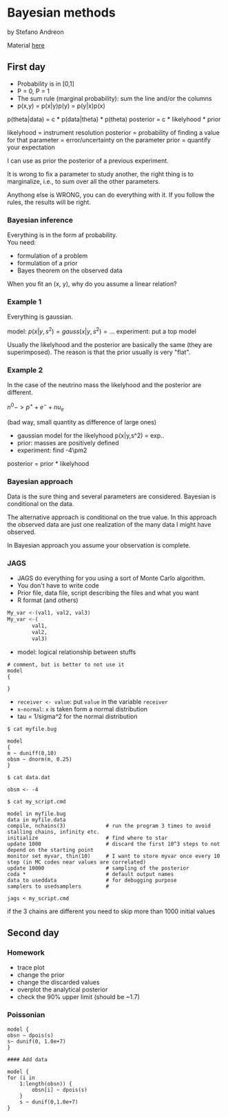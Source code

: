 # Bayesian methods

by Stefano Andreon

Material [here](http://www.brera.mi.astro.it/~andreon/) 

## First day

* Probability is in  [0,1]
* P = 0, P = 1
* The sum rule (marginal probability): sum the line and/or the columns
* p(x,y) = p(x|y)p(y) = p(y|x)p(x)

p(theta|data) = c * p(data|theta) * p(theta)
posterior = c * likelyhood * prior

likelyhood = instrument resolution
posterior = probability of finding a value for that parameter = error/uncertainty on the parameter
prior = quantify your expectation

I can use as prior the posterior of a previous experiment.

It is wrong to fix a parameter to study another, the right thing is to marginalize, 
i.e., to sum over all the other parameters.

Anythong else is WRONG, you can do everything with it. 
If you follow the rules, the results will be right.

### Bayesian inference

Everything is in the form af probability.  
You need:

* formulation of a problem
* formulation of a prior
* Bayes theorem on the observed data

When you fit an (x, y), why do you assume a linear relation?

### Example 1

Everything is gaussian.  

model: $p(x|y,s^2) = gauss(x|y,s^2) = ...$
experiment: put a top model

Usually the likelyhood and the posterior are basically the same (they are superimposed).
The reason is that the prior usually is very "flat".

### Example 2

In the case of the neutrino mass the likelyhood and the posterior are different.

$n^0 -> p^+ + e^- + nu_e$

(bad way, small quantity as difference of large ones)

* gaussian model for the likelyhood p(x|y,s^2) = exp..
* prior: masses are positively defined
* experiment: find -4\pm2

posterior = prior * likelyhood

### Bayesian approach

Data is the sure thing and several parameters are considered.
Bayesian is conditional on the data.

The alternative approach is conditional on the true value.
In this approach the observed data are just one realization of the many 
data I might have observed.

In Bayesian approach you assume your observation is complete.

### JAGS

* JAGS do everything for you using a sort of Monte Carlo algorithm.
* You don't have to write code
* Prior file, data file, script describing the files and what you want
* R format (and others)

```r
My_var <-(val1, val2, val3)
My_var <-(
		val1, 
		val2, 
		val3)

```
* model: logical relationship between stuffs

```
# comment, but is better to not use it
model
{

}
```
* `receiver <- value`: put `value` in the variable `receiver`
* `x~normal`: `x` is taken form a normal distribution
* tau = 1/sigma^2 for the normal distribution

```
$ cat myfile.bug

model
{
m ~ duniff(0,10)
obsm ~ dnorm(m, 0.25)
}

$ cat data.dat

obsm <- -4

$ cat my_script.cmd

model in myfile.bug
data in myfile.data
compile, nchains(3) 			# run the program 3 times to avoid stalling chains, infinity etc.
initialize 						# find where to star
update 1000 					# discard the first 10^3 steps to not depend on the starting point
monitor set myvar, thin(10) 	# I want to store myvar once every 10 step (in MC codes near values are correlated)
update 10000 					# sampling of the posterior
coda * 							# default output names
data to useddata				# for debugging purpose
samplers to usedsamplers		# 

jags < my_script.cmd
```
if the 3 chains are different you need to skip more than 1000 initial values

## Second day

### Homework

* trace plot
* change the prior
* change the discarded values
* overplot the analytical posterior
* check the 90% upper limit (should be ~1.7)

### Poissonian

```
model {
obsn ~ dpois(s)
s~ dunif(0, 1.0e+7)
}

#### Add data

model {
for (i in 
	1:length(obsn)) {
		obsn[i] ~ dpois(s)
	}
	s ~ dunif(0,1.0e+7)
}


